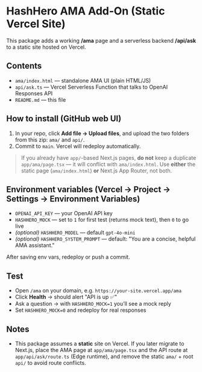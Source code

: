 # HashHero AMA Add‑On (Static Vercel Site)

This package adds a working **/ama** page and a serverless backend **/api/ask** to a static site hosted on Vercel.

## Contents
- `ama/index.html` — standalone AMA UI (plain HTML/JS)
- `api/ask.ts` — Vercel Serverless Function that talks to OpenAI Responses API
- `README.md` — this file

## How to install (GitHub web UI)
1. In your repo, click **Add file → Upload files**, and upload the two folders from this zip: `ama/` and `api/`.
2. Commit to `main`. Vercel will redeploy automatically.

> If you already have `app/`-based Next.js pages, **do not** keep a duplicate `app/ama/page.tsx` — it will conflict with `ama/index.html`. Use **either** the static page (`ama/index.html`) **or** Next.js App Router, not both.

## Environment variables (Vercel → Project → Settings → Environment Variables)
- `OPENAI_API_KEY` — your OpenAI API key
- `HASHHERO_MOCK` — set to `1` for first test (returns mock text), then `0` to go live
- *(optional)* `HASHHERO_MODEL` — default `gpt-4o-mini`
- *(optional)* `HASHHERO_SYSTEM_PROMPT` — default: "You are a concise, helpful AMA assistant."

After saving env vars, redeploy or push a commit.

## Test
- Open `/ama` on your domain, e.g. `https://your-site.vercel.app/ama`
- Click **Health** → should alert "API is up ✅"
- Ask a question → with `HASHHERO_MOCK=1` you’ll see a mock reply
- Set `HASHHERO_MOCK=0` and redeploy for real responses

## Notes
- This package assumes a **static** site on Vercel. If you later migrate to Next.js, place the AMA page at `app/ama/page.tsx` and the API route at `app/api/ask/route.ts` (Edge runtime), and remove the static `ama/` + root `api/` to avoid route conflicts.
